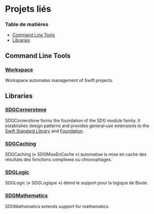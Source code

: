 <!--
 🇫🇷FR Projets liés.md

 This source file is part of the SDGCaching open source project.
 https://sdggiesbrecht.github.io/SDGCaching/macOS

 Copyright ©2017 Jeremy David Giesbrecht and the SDGCaching project contributors.

 Soli Deo gloria.

 Licensed under the Apache Licence, Version 2.0.
 See http://www.apache.org/licenses/LICENSE-2.0 for licence information.
 -->

# Projets liés

### Table de matières

- [Command Line Tools](#Command‐Line‐Tools)
- [Libraries](#Libraries)

## <a name="Command‐Line‐Tools">Command Line Tools</a>

### [Workspace](https://github.com/SDGGiesbrecht/Workspace#workspace)

Workspace automates management of Swift projects.

## <a name="Libraries">Libraries</a>

### [SDGCornerstone](https://sdggiesbrecht.github.io/SDGCornerstone/macOS)

SDGCornerstone forms the foundation of the SDG module family. It establishes design patterns and provides general‐use extensions to the [Swift Standard Library](https://developer.apple.com/reference/swift) and [Foundation](https://developer.apple.com/reference/foundation).

### [SDGCaching](https://sdggiesbrecht.github.io/SDGCaching/macOS)

SDGCaching (« SDGMiseEnCache ») automatise la mise en cache des résultats des fonctions complexes ou chronophages.

### [SDGLogic](https://sdggiesbrecht.github.io/SDGLogic/macOS)

SDGLogic (« SDGLogique ») étend le support pour la logique de Boole.

### [SDGMathematics](https://sdggiesbrecht.github.io/SDGMathematics/macOS)

SDGMathematics extends support for mathematics.
